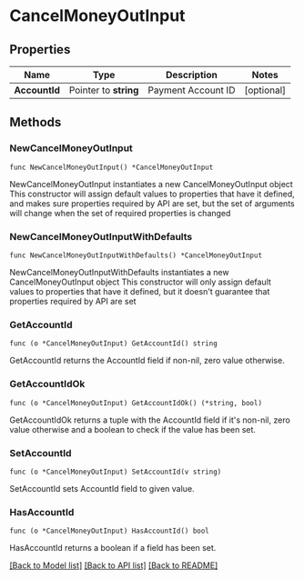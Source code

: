 # CancelMoneyOutInput

## Properties

Name | Type | Description | Notes
------------ | ------------- | ------------- | -------------
**AccountId** | Pointer to **string** | Payment Account ID | [optional] 

## Methods

### NewCancelMoneyOutInput

`func NewCancelMoneyOutInput() *CancelMoneyOutInput`

NewCancelMoneyOutInput instantiates a new CancelMoneyOutInput object
This constructor will assign default values to properties that have it defined,
and makes sure properties required by API are set, but the set of arguments
will change when the set of required properties is changed

### NewCancelMoneyOutInputWithDefaults

`func NewCancelMoneyOutInputWithDefaults() *CancelMoneyOutInput`

NewCancelMoneyOutInputWithDefaults instantiates a new CancelMoneyOutInput object
This constructor will only assign default values to properties that have it defined,
but it doesn't guarantee that properties required by API are set

### GetAccountId

`func (o *CancelMoneyOutInput) GetAccountId() string`

GetAccountId returns the AccountId field if non-nil, zero value otherwise.

### GetAccountIdOk

`func (o *CancelMoneyOutInput) GetAccountIdOk() (*string, bool)`

GetAccountIdOk returns a tuple with the AccountId field if it's non-nil, zero value otherwise
and a boolean to check if the value has been set.

### SetAccountId

`func (o *CancelMoneyOutInput) SetAccountId(v string)`

SetAccountId sets AccountId field to given value.

### HasAccountId

`func (o *CancelMoneyOutInput) HasAccountId() bool`

HasAccountId returns a boolean if a field has been set.


[[Back to Model list]](../README.md#documentation-for-models) [[Back to API list]](../README.md#documentation-for-api-endpoints) [[Back to README]](../README.md)


